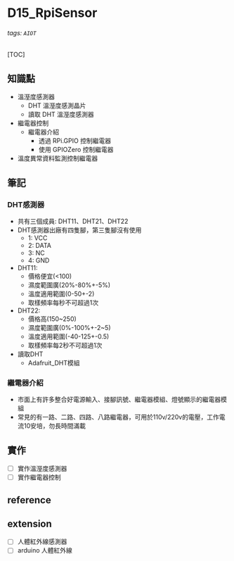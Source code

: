 # D15_RpiSensor
###### tags: `AIOT`
[TOC]
## 知識點
- 溫溼度感測器
    - DHT 溫溼度感測晶片
    - 讀取 DHT 溫溼度感測器
- 繼電器控制
    - 繼電器介紹
        - 透過 RPi.GPIO 控制繼電器
        - 使用 GPIOZero 控制繼電器
- 溫度異常資料監測控制繼電器
## 筆記
### DHT感測器
- 共有三個成員: DHT11、DHT21、DHT22
- DHT感測器出廠有四隻腳，第三隻腳沒有使用
    - 1: VCC
    - 2: DATA
    - 3: NC
    - 4: GND
- DHT11:
    - 價格便宜(<100)
    - 濕度範圍廣(20%-80%+-5%)
    - 溫度適用範圍(0-50+-2)
    - 取樣頻率每秒不可超過1次
- DHT22:
    - 價格高(150~250)
    - 濕度範圍廣(0%-100%+-2~5)
    - 溫度適用範圍(-40-125+-0.5)
    - 取樣頻率每2秒不可超過1次
- 讀取DHT
    - Adafruit_DHT模組
### 繼電器介紹
- 市面上有許多整合好電源輸入、接腳訊號、繼電器模組、燈號顯示的繼電器模組
- 常見的有一路、二路、四路、八路繼電器，可用於110v/220v的電壓，工作電流10安培，勿長時間滿載
## 實作
- [ ] 實作溫溼度感測器
- [ ] 實作繼電器控制
## reference
## extension
- [ ] 人體紅外線感測器
- [ ] arduino 人體紅外線